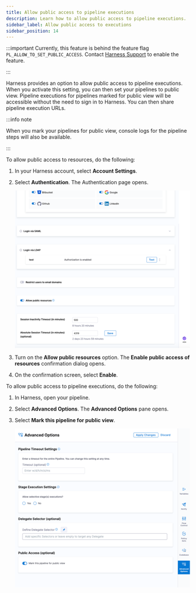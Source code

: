 ```yaml
---
title: Allow public access to pipeline executions
description: Learn how to allow public access to pipeline executions.
sidebar_label: Allow public access to executions
sidebar_position: 14
---
```


:::important
Currently, this feature is behind the feature flag `PL_ALLOW_TO_SET_PUBLIC_ACCESS`. Contact [Harness Support](mailto:support@harness.io) to enable the feature.

:::

Harness provides an option to allow public access to pipeline executions. When you activate this setting, you can then set your pipelines to public view. Pipeline executions for pipelines marked for public view will be accessible without the need to sign in to Harness. You can then share pipeline execution URLs.

:::info note

When you mark your pipelines for public view, console logs for the pipeline steps will also be available.

:::

To allow public access to resources, do the following:

1. In your Harness account, select **Account Settings**.
2. Select **Authentication**. The Authentication page opens.
   
   ![](./static/allow-public-resources.png)
   
3. Turn on the **Allow public resources** option. The **Enable public access of resources** confirmation dialog opens.
4. On the confirmation screen, select **Enable**.

To allow public access to pipeline executions, do the following:

1. In Harness, open your pipeline.
2. Select **Advanced Options**. The **Advanced Options** pane opens.
3. Select **Mark this pipeline for public view**.

   ![](./static/mark-for-public-view.png)
